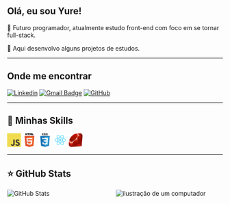 
## Olá, eu sou Yure!

🔭 Futuro programador, atualmente estudo front-end com foco em se tornar full-stack.

💬 Aqui desenvolvo alguns projetos de estudos.

---

 ## Onde me encontrar

[![Linkedin](https://img.shields.io/badge/-yurenathan-blue?style=flat-square&logo=Linkedin&logoColor=white&link=https://www.linkedin.com/in/yurenathan/)](https://www.linkedin.com/in/yurenathan/)
[![Gmail Badge](https://img.shields.io/badge/-yure.nathan303@gmail.com-FF0000?style=flat-square&logo=Gmail&logoColor=white&link=mailto:yure.nathan303@gmail.com)](mailto:yure.nathan303@gmail.com)
[![GitHub](https://img.shields.io/github/followers/iuricode?label=follow&style=social)](https://github.com/YureNathan)

---

## 🚀 Minhas Skills


<code><img height="32" src="https://raw.githubusercontent.com/github/explore/80688e429a7d4ef2fca1e82350fe8e3517d3494d/topics/javascript/javascript.png" alt="Javascript"/></code>
<code><img height="32" src="https://raw.githubusercontent.com/github/explore/80688e429a7d4ef2fca1e82350fe8e3517d3494d/topics/html/html.png" alt="HTML5"/></code>
<code><img height="32" src="https://raw.githubusercontent.com/github/explore/80688e429a7d4ef2fca1e82350fe8e3517d3494d/topics/css/css.png" alt="CSS"/></code>
<code><img height="32" src="https://raw.githubusercontent.com/github/explore/80688e429a7d4ef2fca1e82350fe8e3517d3494d/topics/react/react.png" alt="React"/></code>
<code><img height="32" src="https://raw.githubusercontent.com/github/explore/80688e429a7d4ef2fca1e82350fe8e3517d3494d/topics/ruby/ruby.png" alt="React"/></code>


---

## ⭐ GitHub Stats

![GitHub Stats](https://github-readme-stats.vercel.app/api?username=YureNathan&show_icons=true)
<img src="https://raw.githubusercontent.com/MicaelliMedeiros/micaellimedeiros/master/image/computer-illustration.png" alt="ilustração de um computador" min-width="250px" max-width="250px" width="250px" align="right">
